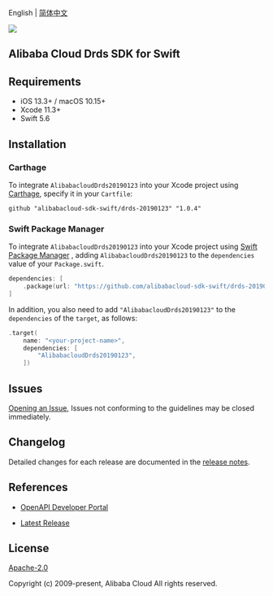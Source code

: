 English | [简体中文](README-CN.md)

![](https://aliyunsdk-pages.alicdn.com/icons/AlibabaCloud.svg)

## Alibaba Cloud Drds SDK for Swift

## Requirements

- iOS 13.3+ / macOS 10.15+
- Xcode 11.3+
- Swift 5.6

## Installation

### Carthage

To integrate `AlibabacloudDrds20190123` into your Xcode project using [Carthage](https://github.com/Carthage/Carthage), specify it in your `Cartfile`:

```ogdl
github "alibabacloud-sdk-swift/drds-20190123" "1.0.4"
```

### Swift Package Manager

To integrate `AlibabacloudDrds20190123` into your Xcode project using [Swift Package Manager](https://swift.org/package-manager/) , adding `AlibabacloudDrds20190123` to the `dependencies` value of your `Package.swift`.

```swift
dependencies: [
    .package(url: "https://github.com/alibabacloud-sdk-swift/drds-20190123.git", from: "1.0.4")
]
```

In addition, you also need to add `"AlibabacloudDrds20190123"` to the `dependencies` of the `target`, as follows:

```swift
.target(
    name: "<your-project-name>",
    dependencies: [
        "AlibabacloudDrds20190123",
    ])
```

## Issues

[Opening an Issue](https://github.com/alibabacloud-sdk-swift/drds-20190123/issues/new), Issues not conforming to the guidelines may be closed immediately.

## Changelog

Detailed changes for each release are documented in the [release notes](./ChangeLog.txt).

## References

* [OpenAPI Developer Portal](https://next.api.alibabacloud.com/home)
- [Latest Release](https://github.com/alibabacloud-sdk-swift/drds-20190123)

## License

[Apache-2.0](http://www.apache.org/licenses/LICENSE-2.0)

Copyright (c) 2009-present, Alibaba Cloud All rights reserved.

